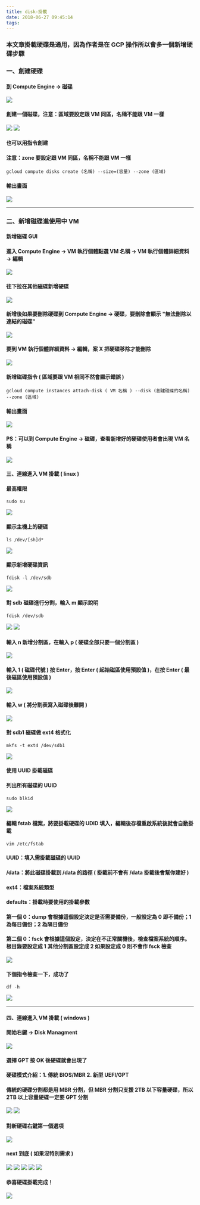 ```yaml
---
title: disk-掛載
date: 2018-06-27 09:45:14
tags:
---
```


### 本文章掛載硬碟是通用，因為作者是在 GCP 操作所以會多一個新增硬碟步驟

### 一、創建硬碟

#### 到 Compute Engine → 磁碟

![ ](images/1.1.png)

#### 創建一個磁碟，注意：區域要設定跟 VM 同區，名稱不能跟 VM 一樣

![ ](images/2.png)
![ ](images/3.png)

#### 也可以用指令創建

#### 注意：zone 要設定跟 VM 同區，名稱不能跟 VM 一樣

```
gcloud compute disks create (名稱) --size=(容量) --zone (區域)
```

#### 輸出畫面

![ ](images/4.png)

***

### 二、新增磁碟進使用中 VM

#### 新增磁碟 GUI

#### 進入 Compute Engine → VM 執行個體點選 VM 名稱 → VM 執行個體詳細資料 → 編輯

![ ](images/20.png)

#### 往下拉在其他磁碟新增硬碟

![ ](images/21.png)

#### 新增後如果要刪除硬碟到 Compute Engine → 硬碟，要刪除會顯示 "無法刪除以連結的磁碟"

![ ](images/31.png)

#### 要到 VM 執行個體詳細資料 → 編輯，案 X 把硬碟移除才能刪除

![ ](images/32.png)

#### 新增磁碟指令 ( 區域要跟 VM 相同不然會顯示錯誤 )

```
gcloud compute instances attach-disk ( VM 名稱 ) --disk (創建磁碟的名稱) --zone (區域)
```

#### 輸出畫面

![ ](images/5.png)

#### PS：可以到 Compute Engine → 磁碟，查看新增好的硬碟使用者會出現 VM 名稱

![ ](images/18.png)

#### 三、連線進入 VM 掛載 ( linux )

#### 最高權限

```
sudo su
```

![ ](images/6.png)

#### 顯示主機上的硬碟

```
ls /dev/[sh]d*
```

![ ](images/7.png)

#### 顯示新增硬碟資訊

```
fdisk -l /dev/sdb
```

![ ](images/8.png)

#### 對 sdb 磁碟進行分割，輸入 m 顯示說明

```
fdisk /dev/sdb
```

![ ](images/9.png)
![ ](images/10.png)

#### 輸入 n 新增分割區，在輸入 p ( 硬碟全部只要一個分割區 )

![ ](images/11.png)

#### 輸入 1 ( 磁碟代號 ) 按 Enter，按 Enter ( 起始磁區使用預設值 )，在按 Enter ( 最後磁區使用預設值 )

![ ](images/12.png)

#### 輸入 w ( 將分割表寫入磁碟後離開 )

![ ](images/13.png)

#### 對 sdb1 磁碟做 ext4 格式化

```
mkfs -t ext4 /dev/sdb1
```

![ ](images/15.png)

#### 使用 UUID 掛載磁碟

#### 列出所有磁碟的 UUID

```
sudo blkid
```

![ ](images/16.png)

#### 編輯 fstab 檔案，將要掛載硬碟的 UDID 填入，編輯後存檔重啟系統後就會自動掛載

```
vim /etc/fstab
```

#### UUID：填入需掛載磁碟的 UUID

#### /data：將此磁碟掛載到 /data 的路徑 ( 掛載前不會有 /data 掛載後會幫你建好 )

#### ext4：檔案系統類型

#### defaults：掛載時要使用的掛載參數

#### 第一個 0：dump 會根據這個設定決定是否需要備份，一般設定為 0 即不備份；1 為每日備份；2 為隔日備份

#### 第二個 0：fsck 會根據這個設定，決定在不正常關機後，檢查檔案系統的順序。根目錄要設定成 1 其他分割區設定成 2 如果設定成 0 則不會作 fsck 檢查

![ ](images/17.png)

#### 下個指令檢查一下，成功了

```
df -h
```

![ ](images/19.png)

***

#### 四、連線進入 VM 掛載 ( windows )

#### 開始右鍵 → Disk Managment

![ ](images/22.png)

#### 選擇 GPT 按 OK 後硬碟就會出現了

#### 硬碟模式介紹：1. 傳統 BIOS/MBR 2. 新型 UEFI/GPT

#### 傳統的硬碟分割都是用 MBR 分割，但 MBR 分割只支援 2TB 以下容量硬碟，所以 2TB 以上容量硬碟一定要 GPT 分割

![ ](images/23.1.png)
![ ](images/24.1.png)

#### 對新硬碟右鍵第一個選項

![ ](images/25.1.png)

#### next 到底 ( 如果沒特別需求 )

![ ](images/26.png)
![ ](images/27.png)
![ ](images/28.png)
![ ](images/29.png)
![ ](images/30.png)

#### 恭喜硬碟掛載完成！

![ ](images/33.png)